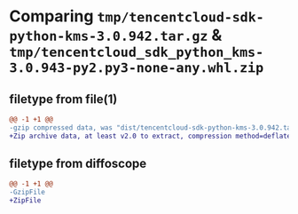 # Comparing `tmp/tencentcloud-sdk-python-kms-3.0.942.tar.gz` & `tmp/tencentcloud_sdk_python_kms-3.0.943-py2.py3-none-any.whl.zip`

## filetype from file(1)

```diff
@@ -1 +1 @@
-gzip compressed data, was "dist/tencentcloud-sdk-python-kms-3.0.942.tar", last modified: Tue Jul 25 04:20:37 2023, max compression
+Zip archive data, at least v2.0 to extract, compression method=deflate
```

## filetype from diffoscope

```diff
@@ -1 +1 @@
-GzipFile
+ZipFile
```

